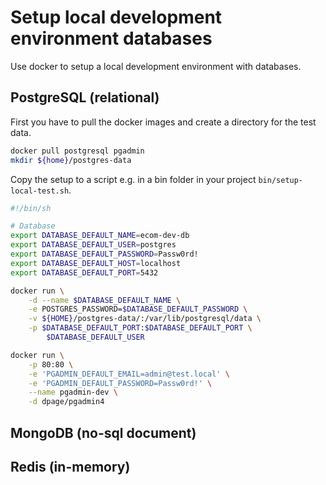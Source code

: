 # Setup local development environment databases

Use docker to setup a local development environment with databases.

## PostgreSQL (relational)

First you have to pull the docker images and create a directory for the test data.

```sh
docker pull postgresql pgadmin
mkdir ${home}/postgres-data
```

Copy the setup to a script e.g. in a bin folder in your project `bin/setup-local-test.sh`.

```sh
#!/bin/sh

# Database
export DATABASE_DEFAULT_NAME=ecom-dev-db
export DATABASE_DEFAULT_USER=postgres
export DATABASE_DEFAULT_PASSWORD=Passw0rd!
export DATABASE_DEFAULT_HOST=localhost
export DATABASE_DEFAULT_PORT=5432

docker run \
    -d --name $DATABASE_DEFAULT_NAME \
    -e POSTGRES_PASSWORD=$DATABASE_DEFAULT_PASSWORD \
    -v ${HOME}/postgres-data/:/var/lib/postgresql/data \
    -p $DATABASE_DEFAULT_PORT:$DATABASE_DEFAULT_PORT \
        $DATABASE_DEFAULT_USER

docker run \
    -p 80:80 \
    -e 'PGADMIN_DEFAULT_EMAIL=admin@test.local' \
    -e 'PGADMIN_DEFAULT_PASSWORD=Passw0rd!' \
    --name pgadmin-dev \
    -d dpage/pgadmin4

```

## MongoDB (no-sql document)

## Redis (in-memory)

